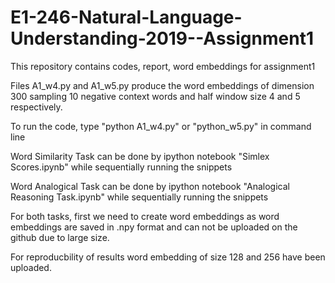# E1-246-Natural-Language-Understanding-2019--Assignment1
This repository contains codes, report, word embeddings for assignment1

Files A1_w4.py and A1_w5.py produce the word embeddings of dimension 300 sampling 10 negative context words and 
half window size 4 and 5 respectively.

To run the code, type "python A1_w4.py" or "python_w5.py" in command line

Word Similarity Task can be done by ipython notebook "Simlex Scores.ipynb" while sequentially running the snippets

Word Analogical Task can be done by ipython notebook "Analogical Reasoning Task.ipynb" while sequentially running the snippets

For both tasks, first we need to create word embeddings as word embeddings are saved in .npy format and can not be uploaded
on the github due to large size.

For reproducbility of results word embedding of size 128 and 256 have been uploaded.

